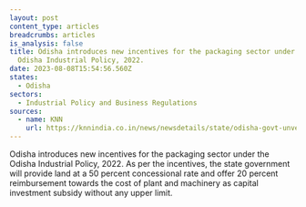 ```yaml
---
layout: post
content_type: articles
breadcrumbs: articles
is_analysis: false
title: Odisha introduces new incentives for the packaging sector under the
  Odisha Industrial Policy, 2022.
date: 2023-08-08T15:54:56.560Z
states:
  - Odisha
sectors:
  - Industrial Policy and Business Regulations
sources:
  - name: KNN
    url: https://knnindia.co.in/news/newsdetails/state/odisha-govt-unveil-incentives-for-packaging-sector-under-new-industrial-policy
---
```

Odisha introduces new incentives for the packaging sector under the Odisha Industrial Policy, 2022. As per the incentives, the state government will provide land at a 50 percent concessional rate and offer 20 percent reimbursement towards the cost of plant and machinery as capital investment subsidy without any upper limit.